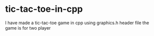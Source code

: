 # tic-tac-toe-in-cpp
I have made a tic-tac-toe game  in cpp using graphics.h header file the game is for two player 
